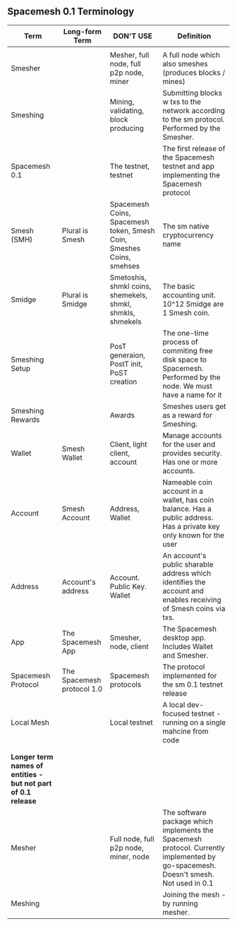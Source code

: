 ## Spacemesh 0.1 Terminology ##

| Term                                                          | Long\-form Term             | DON'T USE                                   | Definition                                                                                                                               |
|---------------------------------------------------------------|-----------------------------|---------------------------------------------|------------------------------------------------------------------------------------------------------------------------------------------|
|                                           |                             |                                             |                                                                                                                                          |
| Smesher                                                       |                             | Mesher, full node, full p2p node, miner    | A full node which also smeshes \(produces blocks / mines\)                                                                               |
| Smeshing                                                      |                             | Mining, validating, block producing       | Submitting blocks w txs to the network according to the sm protocol\. Performed by the Smesher\.                                 |
| Spacemesh 0\.1                                                |                             | The testnet, testnet                      | The first release of the Spacemesh testnet and app implementing the Spacemesh protocol                                                   |
| Smesh \(SMH\)                                                 | Plural is Smesh   | Spacemesh Coins, Spacemesh token, Smesh Coin, Smeshes Coins, smehses         | The sm native cryptocurrency name                                                                                                        |
| Smidge                                    |  Plural is Smidge            | Smetoshis, shmkl coins, shemekels, shmkl, shmkls, shmekels                                   | The basic accounting unit\. 10^12 Smidge are 1 Smesh coin\.                                                                            |
| Smeshing Setup                                                |                             | PosT generaion, PostT init, PoST creation | The one\-time process of commiting free disk space to Spacemesh\. Performed by the node\. We must have a name for it                     |
| Smeshing Rewards                                              |                             | Awards                                      | Smeshes users get as a reward for Smeshing\.                                                                                                            |
| Wallet                                                        | Smesh Wallet                | Client, light client, account             | Manage accounts for the user and provides security\. Has one or more accounts\.                                                          |
| Account                                                       | Smesh Account               | Address, Wallet                           | Nameable coin account in a wallet, has coin balance\. Has a public address\. Has a private key only known for the user                 |
| Address                                                       | Account's address           | Account\. Public Key\. Wallet               | An account's public sharable address which identifies the account and enables receiving of Smesh coins via txs\.                         |
| App                                                           | The Spacemesh App           | Smesher, node, client                     | The Spacemesh desktop app\. Includes Wallet and Smesher\.                                                                                |
| Spacemesh Protocol                                            | The Spacemesh protocol 1\.0 | Spacemesh protocols                         | The protocol implemented for the sm 0\.1 testnet release                                                                                 |
| Local Mesh                                                    |                             | Local testnet                               | A local dev\-focused testnet \- running on a single mahcine from code                                                                    |
|                                                               |                             |                                             |                                                                                                                                          |
|                                                               |                             |                                             |                                                                                                                                          |
| **Longer term names of entities \- but not part of 0\.1 release** |                             |                                             |                                                                                                                                          |
| Mesher                                                        |                             | Full node, full p2p node, miner, node     | The software package which implements the Spacemesh protocol\. Currently implemented by go\-spacemesh\. Doesn't smesh\. Not used in 0\.1 |
| Meshing                                                       |                             |                                             | Joining the mesh \- by running mesher\.                                                                                                  |
